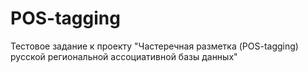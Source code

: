 # POS-tagging
Тестовое задание к проекту "Частеречная разметка (POS-tagging) русской региональной ассоциативной базы данных"
